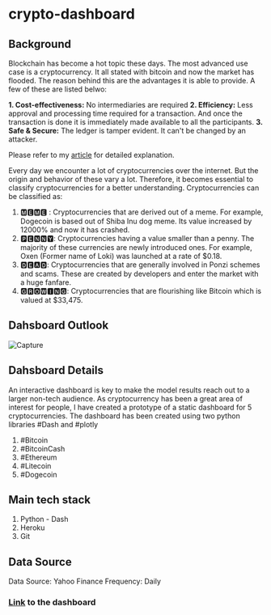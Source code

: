 # crypto-dashboard


## Background 
Blockchain has become a hot topic these days. The most advanced use case is a cryptocurrency. It all stated with bitcoin and now the market has flooded. The reason behind this are the advantages it is able to provide. A few of these are listed belwo: 


**1. Cost-effectiveness:** No intermediaries are required
**2. Efficiency:** Less approval and processing time required for a transaction. And once the transaction is done it is immediately made available to all the participants.
**3. Safe & Secure:** The ledger is tamper evident. It can't be changed by an attacker.

Please refer to my [article](https://jyotiyadav99111.medium.com/data-science-and-blockchain-a-bright-future-ahead-29bfe4fb2b56) for detailed explanation. 

Every day we encounter a lot of cryptocurrencies over the internet. But the origin and behavior of these vary a lot. Therefore, it becomes essential to classify cryptocurrencies for a better understanding. Cryptocurrencies can be classified as:
1. 🅼🅴🅼🅴 : Cryptocurrencies that are derived out of a meme. For example, Dogecoin is based out of Shiba Inu dog meme. Its value increased by 12000% and now it has crashed.
2. 🅿🅴🅽🅽🆈: Cryptocurrencies having a value smaller than a penny. The majority of these currencies are newly introduced ones. For example, Oxen (Former name of Loki) was launched at a rate of $0.18.
3. 🅳🅴🅰🅳: Cryptocurrencies that are generally involved in Ponzi schemes and scams. These are created by developers and enter the market with a huge fanfare.
4. 🅶🆁🅾🆆🅸🅽🅶: Cryptocurrencies that are flourishing like Bitcoin which is valued at $33,475.


## Dahsboard Outlook

![Capture](https://user-images.githubusercontent.com/30169240/126311672-699d9f82-6d64-4ca6-a084-21cbc0b0a3bb.PNG)

## Dahsboard Details 
An interactive dashboard is key to make the model results reach out to a larger non-tech audience. As cryptocurrency has been a great area of interest for people, I have created a prototype of a static dashboard for 5 cryptocurrencies. The dashboard has been created using two python libraries #Dash and #plotly
1. #Bitcoin
2. #BitcoinCash
3. #Ethereum
4. #Litecoin
5. #Dogecoin

## Main tech stack
1. Python - Dash 
2. Heroku
3. Git


## Data Source

Data Source: Yahoo Finance
Frequency: Daily

### [Link](https://cryptocurrency-app-dash.herokuapp.com/) to the dashboard

